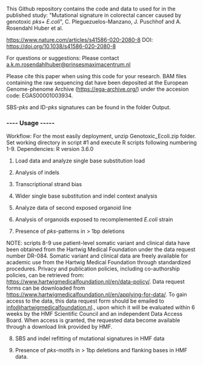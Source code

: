 This Github repository contains the code and data to used for in the published study: "Mutational signature in colorectal cancer caused by genotoxic *pks+ E.coli*", C. Pleguezuelos-Manzano, J. Puschhof and A. Rosendahl Huber et al. 

https://www.nature.com/articles/s41586-020-2080-8
DOI: https://doi.org/10.1038/s41586-020-2080-8

For questions or suggestions: Please contact a.k.m.rosendahlhuber@prinsesmaximacentrum.nl

Please cite this paper when using this code for your research. BAM files containing the raw sequencing dat have been deposited at the European Genome-phenome Archive (https://ega-archive.org/) under the accesion code: EGAS00001003934.

SBS-*pks* and ID-*pks* signatures can be found in the folder Output. 

### ---- Usage ----- 
Workflow: For the most easily deployment, unzip Genotoxic_Ecoli.zip folder. Set working directory in script #1 and execute R scripts following numbering 1-9.
Dependencies: R version 3.6.0

1. Load data and analyze single base substitution load

2. Analysis of indels 

3. Transcriptional strand bias

4. Wider single base substitution and indel context analysis

5. Analyze data of second exposed organoid line 

6. Analysis of organoids exposed to recomplemented *E.coli* strain

7. Presence of *pks*-patterns in > 1bp deletions 

NOTE: scripts 8-9 use patient-level somatic variant and clinical data have been obtained from the Hartwig Medical Foundation under the data request number DR-084. Somatic variant and clinical data are freely available for academic use from the Hartwig Medical Foundation through standardized procedures. Privacy and publication policies, including co-authorship policies, can be retrieved from: https://www.hartwigmedicalfoundation.nl/en/data-policy/. 
Data request forms can be downloaded from https://www.hartwigmedicalfoundation.nl/en/applying-for-data/.
To gain access to the data, this data request form should be emailed to info@hartwigmedicalfoundation.nl., upon which it will be evaluated within 6 weeks by the HMF Scientific Council and an independent Data Access Board.
When access is granted, the requested data become available through a download link provided by HMF.

8. SBS and indel refitting of mutational signatures in HMF data

9. Presence of *pks*-motifs in > 1bp deletions and flanking bases in HMF data. 
